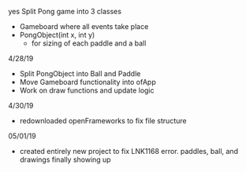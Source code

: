 yes
Split Pong game into 3 classes
* Gameboard where all events take place
* PongObject(int x, int y)
  * for sizing of each paddle and a ball

 4/28/19
  * Split PongObject into Ball and Paddle
  * Move Gameboard functionality into ofApp
  * Work on draw functions and update logic

 4/30/19
  * redownloaded openFrameworks to fix file structure

05/01/19
  * created entirely new project to fix LNK1168 error. paddles, ball, and drawings finally showing up